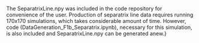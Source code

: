 The SeparatrixLine.npy was included in the code repository for convenience of the user. Production of separatrix line data requires running 170x170 simulations, which takes considerable amount of time. However, code (DataGeneration_F1b_Separatrix.ipynb), necessary for this simulation, is also included and SeparatrixLine.npy can be generated anew.}
